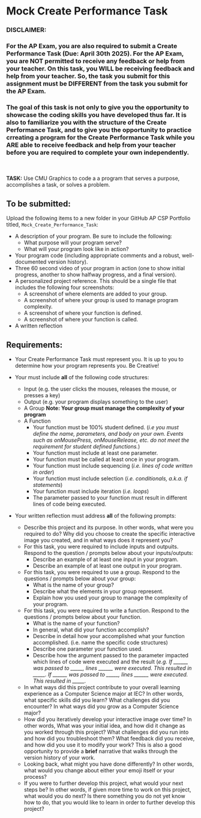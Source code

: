 # Mock Create Performance Task

### DISCLAIMER: 
### For the AP Exam, you are also required to submit a Create Performance Task (Due: April 30th 2025).  For the AP Exam, you are NOT permitted to receive any feedback or help from your teacher.  On this task, you WILL be receiving feedback and help from your teacher.  So, the task you submit for this assignment must be DIFFERENT from the task you submit for the AP Exam.

### The goal of this task is not only to give you the opportunity to showcase the coding skills you have developed thus far.  It is also to familiarize you with the structure of the Create Performance Task, and to give you the opportunity to practice crreating a program for the Create Performance Task while you ARE able to receive feedback and help from your teacher before you are required to complete your own independently.

<br><br>**TASK:** Use CMU Graphics to code a a program that serves a purpose, accomplishes a task, or solves a problem.


## To be submitted:
Upload the following items to a new folder in your GitHub AP CSP Portfolio titled, `Mock_Create_Performance_Task`:<br>
* A description of your program.  Be sure to include the following:
    * What purpose will your program serve?
    * What will your program look like in action?
* Your program code (including appropriate comments and a robust, well-documented version history).
* Three 60 second video of your program in action (one to show initial progress, another to show halfway progress, and a final version).
* A personalized project reference.  This should be a single file that includes the following four screenshots:
    * A screenshot of where elements are added to your group.
    * A screenshot of where your group is used to manage program complexity.
    * A screenshot of where your function is defined.
    * A screenshot of where your function is called. 
* A written reflection

## Requirements:

* Your Create Performance Task must represent you.  It is up to you to determine how your program represents you.  Be Creative!

* Your must include **all** of the following code structures:
    * Input (e.g. the user clicks the mouses, releases the mouse, or presses a key)
    * Output (e.g. your program displays something to the user)
    * A Group **Note: Your group must manage the complexity of your program**
    * A Function
       * Your function must be 100% student defined. (*i.e you must define the name, parameters, and body on your own.  Events such as onMousePress, onMouseRelease, etc. do not meet the requirement for student defined functions.*)
       * Your function must include at least one parameter.  
       * Your function must be called at least once in your program.
       * Your function must include sequencing (*i.e. lines of code written in order*)
       * Your function must include selection (*i.e. conditionals, a.k.a. if statements*)
       * Your function must include iteration (*i.e. loops*)
       * The parameter passed to your function must result in different lines of code being executed.
      
* Your written reflection must address **all** of the following prompts:
    * Describe this project and its purpose.  In other words, what were you required to do? Why did you choose to create the specific interactive image you created, and in what ways does it represent you?
    * For this task, you were required to include inputs and outpuits.  Respond to the question / prompts below about your inputs/outputs:
       * Describe an example of at least one input in your program.
       * Describe an example of at least one output in your program.
    * For this task, you were required to use a group.  Respond to the questions / prompts below about your group:
       * What is the name of your group?
       * Describe what the elements in your group represent.
       * Explain how you used your group to manage the complexity of your program.
    * For this task, you were required to write a function.  Respond to the questions / prompts below about your function.
       * What is the name of your function?
       * In general, what did your function accomplish?
       * Describe in detail how your accomplished what your function accomplished.  (i.e. name the specific code structures)
       * Describe one parameter your function used.
       * Describe how the argument passed to the parameter impacted which lines of code were executed and the result (*e.g. If ______ was passed to _____, lines ______ were executed.  This resulted in _____.  If ______ was passed to _____, lines ______ were executed.  This resulted in _____.*
    * In what ways did this project contribute to your overall learning experience as a Computer Science major at IEC? In other words, what specific skills did you learn? What challenges did you encounter? In what ways did you grow as a Computer Science major?
    * How did you iteratively develop your interactive image over time? In other words, What was your initial idea, and how did it change as you worked through this project? What challenges did you run into and how did you troubleshoot them? What feedback did you receive, and how did you use it to modify your work?  This is also a good opportunity to provide a **brief** narrative that walks through the version history of your work.
    * Looking back, what might you have done differently? In other words, what would you change about either your emoji itself or your process?
    * If you were to further develop this project, what would your next steps be? In other words, if given more time to work on this project, what would you do next? Is there something you do not yet know how to do, that you would like to learn in order to further develop this project?
      

